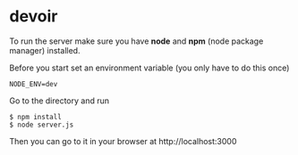 # devoir

To run the server make sure you have **node** and **npm** (node package manager) installed.

Before you start set an environment variable (you only have to do this once)

    NODE_ENV=dev

Go to the directory and run     

    $ npm install     
    $ node server.js      
    
Then you can go to it in your browser at http://localhost:3000
